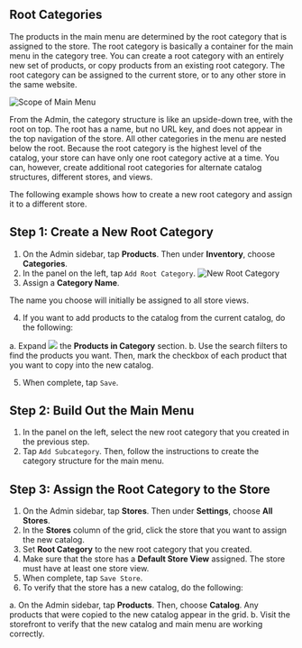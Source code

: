 Root Categories
--

The products in the main menu are determined by the root category that is assigned to the store. The root category is basically a container for the main menu in the category tree. You can create a root category with an entirely new set of products, or copy products from an existing root category. The root category can be assigned to the current store, or to any other store in the same website.

![Scope of Main Menu](https://docs.magento.com/m2/ce/user_guide/Resources/Images/scope-catalog_thumb_0_0.png)

From the Admin, the category structure is like an upside-down tree, with the root on top. The root has a name, but no URL key, and does not appear in the top navigation of the store. All other categories in the menu are nested below the root. Because the root category is the highest level of the catalog, your store can have only one root category active at a time. You can, however, create additional root categories for alternate catalog structures, different stores, and views.

The following example shows how to create a new root category and assign it to a different store.

## Step 1: Create a New Root Category

1.	On the Admin sidebar, tap **Products**. Then under **Inventory**, choose **Categories**.
2.	In the panel on the left, tap `Add Root Category`.
![New Root Category](https://docs.magento.com/m2/ce/user_guide/Resources/Images/category-root_thumb_0_0.png)
3.	Assign a **Category Name**.

  The name you choose will initially be assigned to all store views.

4.	If you want to add products to the catalog from the current catalog, do the following:

  a.	Expand ![](https://docs.magento.com/m2/ce/user_guide/Resources/Images/btn-expand.png) the **Products in Category** section.
  b.	Use the search filters to find the products you want. Then, mark the checkbox of each product that you want to copy into the new catalog.

5.	When complete, tap `Save`.

## Step 2: Build Out the Main Menu

1.	In the panel on the left, select the new root category that you created in the previous step.
2.	Tap `Add Subcategory`. Then, follow the instructions to create the category structure for the main menu.

## Step 3: Assign the Root Category to the Store

1.	On the Admin sidebar, tap **Stores**. Then under **Settings**, choose **All Stores**.
2.	In the **Stores** column of the grid, click the store that you want to assign the new catalog.
3.	Set **Root Category** to the new root category that you created.
4.	Make sure that the store has a **Default Store View** assigned. The store must have at least one store view.
5.	When complete, tap `Save Store`.
6.	To verify that the store has a new catalog, do the following:

  a.	On the Admin sidebar, tap **Products**. Then, choose **Catalog**.
Any products that were copied to the new catalog appear in the grid.
  b.	Visit the storefront to verify that the new catalog and main menu are working correctly.